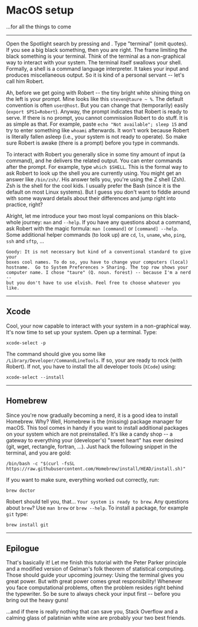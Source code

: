 
# MacOS setup

...for all the things to come

---

Open the Spotlight search by pressing <command> and <space>. Type "terminal"
(omit quotes). If you see a big black something, then you are right. The frame
limiting the black something is your terminal. Think of the terminal as a
non-graphical way to interact with your system. The terminal itself swallows
your shell. Formally, a shell is a command language interpreter. It takes your
input and produces miscellaneous output. So it is kind of a personal servant --
let's call him Robert. 

Ah, before we get going with Robert -- the tiny bright white shining thing on
the left is your prompt. Mine looks like this `steven@taure ~ %`. The default
convention is often `user@host`. But you can change that (temporarily)
easily (`export $PS1=Robert`).  Anyway, the prompt indicates that Robert is
ready to serve. If there is no prompt, you cannot commission Robert to do
stuff.  It is as simple as that. For example, paste `echo "Not available";
sleep 15` and try to enter something like `whoami` afterwards. It won't work
because Robert is literally fallen asleep (i.e., your system is not ready to
operate). So make sure Robert is awake (there is a prompt) before you type in
commands.

To interact with Robert you generally slice in some tiny amount of input (a
command), and he delivers the related output. You can enter commands after the
prompt. For example, type `which $SHELL`. This is the formal way to ask Robert
to look up the shell you are currently using. You might get an answer like
`/bin/zsh/`. His answer tells you, you're using the Z shell (Zsh). Zsh is the
shell for the cool kids. I usually prefer the Bash (since it is the default on
most Linux systems). But I guess you don't want to fiddle around with some
wayward details about their differences and jump right into practice, right?

Alright, let me introduce your two most loyal companions on this black-whole
journey: `man` and `--help`. If you have any questions about a command, ask
Robert with the magic formula: `man [command]` or `[command] --help`. Some
additional helper commands (to look up) are `cd`, `ls`, `uname`, `who`, `ping`,
`ssh` and `sftp`, ...

    Goody: It is not necessary but kind of a conventional standard to give your
    boxes cool names. To do so, you have to change your computers (local)
    hostname.  Go to System Preferences > Sharing. The top row shows your
    computer name. I chose "taure" (Q. noun. forest) -- because I'm a nerd --
    but you don't have to use elvish. Feel free to choose whatever you like. 

---

## Xcode

Cool, your now capable to interact with your system in a non-graphical way.
It's now time to set up your system. Open up a terminal. Type:

```
xcode-select -p 
```

The command should give you some like `/Library/Developer/CommandLineTools`.
If so, your are ready to rock (with Robert). If not, you have to install the 
all developer tools (`XCode`) using:

```
xcode-select --install
```

---

## Homebrew 

Since you're now gradually becoming a nerd, it is a good idea to install
Homebrew. Why? Well, Homebrew is the (missing) package manager for macOS. This
tool comes in handy if you want to install additional packages on your system
which are not preinstalled. It's like a candy shop -- a gateway to everything
your (developer's) "sweet heart" has ever desired (git, wget, rectangle,
fortran, ...). Just hack the following snippet in the terminal, and you are
gold:

```
/bin/bash -c "$(curl -fsSL https://raw.githubusercontent.com/Homebrew/install/HEAD/install.sh)"
```

If you want to make sure, everything worked out correctly, run:

```
brew doctor
```

Robert should tell you, that... `Your system is ready to brew`. Any questions
about `brew`? Use `man brew` or `brew --help`. To install a package, for
example `git` type:

```
brew install git
```

---

## Epilogue

That's basically it! Let me finish this tutorial with the Peter Parker
principle and a modified version of Gelman's folk theorem of statistical
computing. Those should guide your upcoming journey: Using the terminal gives
you great power. But with great power comes great responsibility! Whenever you
face computational problems, often the problem resides right behind the
typewriter. So be sure to always check your input first -- before you bring out
the heavy guns! 

...and if there is really nothing that can save you, Stack Overflow and a
calming glass of palatinian white wine are probably your two best friends.
